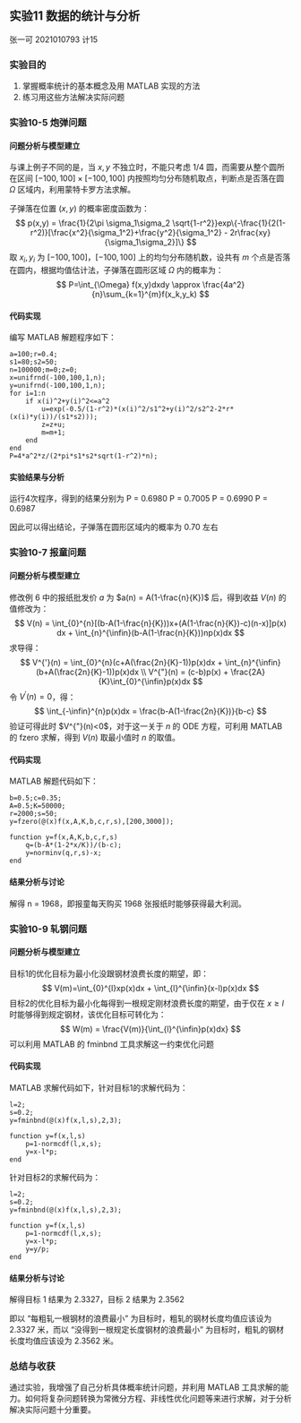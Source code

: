## 实验11 数据的统计与分析

张一可 2021010793 计15

### 实验目的

1. 掌握概率统计的基本概念及用 MATLAB 实现的方法
2. 练习用这些方法解决实际问题

### 实验10-5 炮弹问题

#### 问题分析与模型建立

与课上例子不同的是，当 $x, y$ 不独立时，不能只考虑 1/4 圆，而需要从整个圆所在区间 $[-100,100] \times [-100, 100]$ 内按照均匀分布随机取点，判断点是否落在圆 $\Omega$ 区域内，利用蒙特卡罗方法求解。

子弹落在位置 $(x,y)$ 的概率密度函数为：
$$
p(x,y) = \frac{1}{2\pi \sigma_1\sigma_2 \sqrt{1-r^2}}exp\{-\frac{1}{2(1-r^2)}[\frac{x^2}{\sigma_1^2}+\frac{y^2}{\sigma_1^2} - 2r\frac{xy}{\sigma_1\sigma_2}]\}
$$
取 $x_i, y_i$ 为 $[-100,100]$，$[-100,100]$ 上的均匀分布随机数，设共有 $m$ 个点是否落在圆内，根据均值估计法，子弹落在圆形区域 $\Omega$ 内的概率为：
$$
P=\int_{\Omega} f(x,y)dxdy \approx \frac{4a^2}{n}\sum_{k=1}^{m}f(x_k,y_k)
$$

#### 代码实现

编写 MATLAB 解题程序如下：

```
a=100;r=0.4;
s1=80;s2=50;
n=100000;m=0;z=0;
x=unifrnd(-100,100,1,n);
y=unifrnd(-100,100,1,n);
for i=1:n
	if x(i)^2+y(i)^2<=a^2
		u=exp(-0.5/(1-r^2)*(x(i)^2/s1^2+y(i)^2/s2^2-2*r*(x(i)*y(i))/(s1*s2)));
		z=z+u;
		m=m+1;
	end
end
P=4*a^2*z/(2*pi*s1*s2*sqrt(1-r^2)*n);
```

#### 实验结果与分析

运行4次程序，得到的结果分别为  P = 0.6980  P = 0.7005  P = 0.6990  P = 0.6987

因此可以得出结论，子弹落在圆形区域内的概率为 0.70 左右



### 实验10-7 报童问题

#### 问题分析与模型建立

修改例 6 中的报纸批发价 $a$ 为 $a(n) = A(1-\frac{n}{K})$ 后，得到收益 $V(n)$ 的值修改为：
$$
V(n) = \int_{0}^{n}[(b-A(1-\frac{n}{K}))x+(A(1-\frac{n}{K})-c)(n-x)]p(x) dx + \int_{n}^{\infin}(b-A(1-\frac{n}{K}))np(x)dx
$$
求导得：
$$
V^{'}(n) = \int_{0}^{n}(c+A(\frac{2n}{K}-1))p(x)dx + \int_{n}^{\infin}(b+A(\frac{2n}{K}-1))p(x)dx \\
V^{"}(n) = (c-b)p(x) + \frac{2A}{K}\int_{0}^{\infin}p(x)dx
$$
令 $V^{'}(n) = 0$，得：
$$
\int_{-\infin}^{n}p(x)dx = \frac{b-A(1-\frac{2n}{K})}{b-c}
$$
验证可得此时 $V^{"}(n)<0$，对于这一关于 $n$ 的 ODE 方程，可利用 MATLAB 的 fzero 求解，得到 $V(n)$ 取最小值时 $n$ 的取值。

#### 代码实现

MATLAB 解题代码如下：

```
b=0.5;c=0.35;
A=0.5;K=50000;
r=2000;s=50;
y=fzero(@(x)f(x,A,K,b,c,r,s),[200,3000]);

function y=f(x,A,K,b,c,r,s)
    q=(b-A*(1-2*x/K))/(b-c);
    y=norminv(q,r,s)-x;
end
```

#### 结果分析与讨论

解得 n = 1968，即报童每天购买 1968 张报纸时能够获得最大利润。



### 实验10-9 轧钢问题

#### 问题分析与模型建立

目标1的优化目标为最小化没跟钢材浪费长度的期望，即：
$$
V(m)=\int_{0}^{l}xp(x)dx + \int_{l}^{\infin}(x-l)p(x)dx
$$
目标2的优化目标为最小化每得到一根规定刚材浪费长度的期望，由于仅在 $x\ge l$ 时能够得到规定钢材，该优化目标可转化为：
$$
W(m) = \frac{V(m)}{\int_{l}^{\infin}p(x)dx}
$$
可以利用 MATLAB 的 fminbnd 工具求解这一约束优化问题

#### 代码实现

MATLAB 求解代码如下，针对目标1的求解代码为：

```
l=2;
s=0.2;
y=fminbnd(@(x)f(x,l,s),2,3);

function y=f(x,l,s)
    p=1-normcdf(l,x,s);
    y=x-l*p;
end
```

针对目标2的求解代码为：

```
l=2;
s=0.2;
y=fminbnd(@(x)f(x,l,s),2,3);

function y=f(x,l,s)
    p=1-normcdf(l,x,s);
    y=x-l*p;
    y=y/p;
end
```

#### 结果分析与讨论

解得目标 1 结果为 2.3327，目标 2 结果为 2.3562

即以 “每粗轧一根钢材的浪费最小” 为目标时，粗轧的钢材长度均值应该设为 2.3327 米，而以 “没得到一根规定长度钢材的浪费最小” 为目标时，粗轧的钢材长度均值应该设为 2.3562 米。



### 总结与收获

通过实验，我增强了自己分析具体概率统计问题，并利用 MATLAB 工具求解的能力。如何将复杂问题转换为常微分方程、非线性优化问题等来进行求解，对于分析解决实际问题十分重要。
